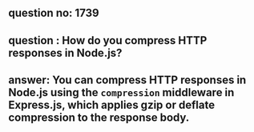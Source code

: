 
      
## question no: 1739

## question : How do you compress HTTP responses in Node.js?

## answer: You can compress HTTP responses in Node.js using the `compression` middleware in Express.js, which applies gzip or deflate compression to the response body.
      